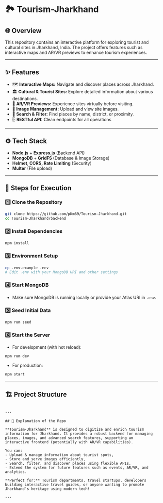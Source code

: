 # 🏞️ Tourism-Jharkhand

## 🌐 Overview

This repository contains an interactive platform for exploring tourist and cultural sites in Jharkhand, India. The project offers features such as interactive maps and AR/VR previews to enhance tourism experiences.

---

## ✨ Features

- 🗺️ **Interactive Maps:** Navigate and discover places across Jharkhand.
- 🏛️ **Cultural & Tourist Sites:** Explore detailed information about various destinations.
- 🌁 **AR/VR Previews:** Experience sites virtually before visiting.
- 📸 **Image Management:** Upload and view site images.
- 🔎 **Search & Filter:** Find places by name, district, or proximity.
- 🗄️ **RESTful API:** Clean endpoints for all operations.

---

## ⚙️ Tech Stack

- **Node.js** + **Express.js** (Backend API)
- **MongoDB** + **GridFS** (Database & Image Storage)
- **Helmet, CORS, Rate Limiting** (Security)
- **Multer** (File upload)

---

## 🚀 Steps for Execution

### 1️⃣ Clone the Repository

```bash
git clone https://github.com/pKm69/Tourism-Jharkhand.git
cd Tourism-Jharkhand/backend
```

### 2️⃣ Install Dependencies

```bash
npm install
```

### 3️⃣ Environment Setup

```bash
cp .env.example .env
# Edit .env with your MongoDB URI and other settings
```

### 4️⃣ Start MongoDB

- Make sure MongoDB is running locally or provide your Atlas URI in `.env`.

### 5️⃣ Seed Initial Data

```bash
npm run seed
```

### 6️⃣ Start the Server

- For development (with hot reload):

```bash
npm run dev
```

- For production:

```bash
npm start
```

---

## 🏗️ Project Structure

```

---

## 📖 Explanation of the Repo

**Tourism-Jharkhand** is designed to digitize and enrich tourism information for Jharkhand. It provides a robust backend for managing places, images, and advanced search features, supporting an interactive frontend (potentially with AR/VR capabilities).

You can:
- Upload & manage information about tourist spots,
- Store and serve images efficiently,
- Search, filter, and discover places using flexible APIs,
- Extend the system for future features such as events, AR/VR, and analytics.

**Perfect for:** Tourism departments, travel startups, developers building interactive travel guides, or anyone wanting to promote Jharkhand’s heritage using modern tech!

---